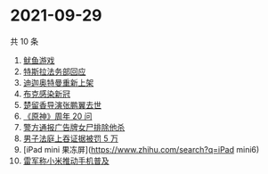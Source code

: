 # 2021-09-29

共 10 条

<!-- BEGIN -->
<!-- 最后更新时间 Wed Sep 29 2021 00:08:46 GMT+0800 (China Standard Time) -->

1. [鱿鱼游戏](https://www.zhihu.com/search?q=鱿鱼游戏)
1. [特斯拉法务部回应](https://www.zhihu.com/search?q=特斯拉)
1. [迪迦奥特曼重新上架](https://www.zhihu.com/search?q=迪迦奥特曼)
1. [布克感染新冠](https://www.zhihu.com/search?q=布克)
1. [楚留香导演张鹏翼去世](https://www.zhihu.com/search?q=张鹏翼)
1. [《原神》周年 20 问](https://www.zhihu.com/search?q=原神)
1. [警方通报广告牌女尸排除他杀](https://www.zhihu.com/search?q=广告牌)
1. [男子法庭上吞证据被罚 5 万](https://www.zhihu.com/search?q=吞证据)
1. [iPad mini 果冻屏](https://www.zhihu.com/search?q=iPad mini6)
1. [雷军称小米推动手机普及](https://www.zhihu.com/search?q=雷军小米)

<!-- END -->
